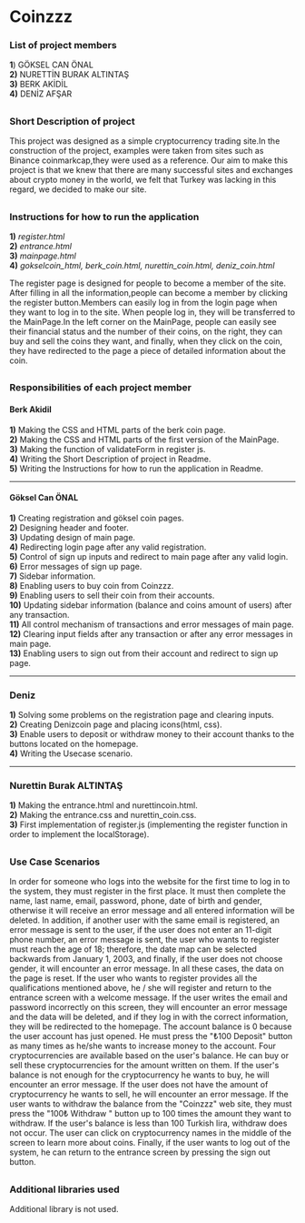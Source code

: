 # Coinzzz
### List of project members

**1**) GÖKSEL CAN ÖNAL\
**2)** NURETTİN BURAK ALTINTAŞ\
**3)** BERK AKİDİL\
**4)** DENİZ AFŞAR

<h2></h2>

### Short Description of project
This project was designed as a simple cryptocurrency trading site.In the construction of the project, examples were taken from sites such as Binance coinmarkcap,they were used as a reference. Our aim to make this project is that we knew that there are many successful sites and exchanges about crypto money in the world, we felt that Turkey was lacking in this regard, we decided to make our site.

<h2></h2>

### Instructions for how to run the application

**1)** _register.html_\
**2)** _entrance.html_\
**3)** _mainpage.html_\
**4)** _gokselcoin_html, berk_coin.html, nurettin_coin.html, deniz_coin.html_

The register page is designed for people to become a member of the site. After filling in all the information,people can become a member by clicking the register button.Members can easily log in from the login page when they want to log in to the site. When people log in, they will be transferred to the MainPage.In the left corner on the MainPage, people can easily see their financial status and the number of their coins, on the right, they can buy and sell the coins they want, and finally, when they click on the coin, they have redirected to the page a piece of detailed information about the coin.

<h2></h2>


### Responsibilities of each project member

#### Berk Akidil
**1)** Making the CSS and HTML parts of the berk coin page.\
**2)** Making the CSS and HTML parts of the first version of the MainPage.\
**3)** Making the function of validateForm in register js.\
**4)** Writing the Short Description of project in Readme.\
**5)** Writing the Instructions for how to run the application in Readme.


---
#### Göksel Can ÖNAL

**1)** Creating registration and göksel coin pages.\
**2)** Designing header and footer.\
**3)** Updating design of main page.\
**4)** Redirecting login page after any valid registration.\
**5)** Control of sign up inputs and redirect to main page after any valid login.\
**6)** Error messages of sign up page.\
**7)** Sidebar information.\
**8)** Enabling users to buy coin from Coinzzz.\
**9)** Enabling users to sell their coin from their accounts.\
**10)** Updating sidebar information (balance and coins amount of users) after any transaction.\
**11)** All control mechanism of transactions and error messages of main page.\
**12)** Clearing input fields after any transaction or after any error messages in main page.\
**13)** Enabling users to sign out from their account and redirect to sign up page.

---
### Deniz

**1)** Solving some problems on the registration page and clearing inputs.\
**2)** Creating Denizcoin page and placing icons(html, css).\
**3)** Enable users to deposit or withdraw money to their account thanks to the buttons located on the homepage.\
**4)** Writing the Usecase scenario.

---
### Nurettin Burak ALTINTAŞ

**1)** Making the entrance.html and nurettincoin.html.\
**2)** Making the entrance.css and nurettin_coin.css.\
**3)** First implementation of register.js (implementing the register function in order to implement the localStorage).

<h2></h2>

### Use Case Scenarios

In order for someone who logs into the website for the first time to log in to the system, they must register in the first place. It must then complete the name, last name, email, password, phone, date of birth and gender, otherwise it will receive an error message and all entered information will be deleted. In addition, if another user with the same email is registered, an error message is sent to the user, if the user does not enter an 11-digit phone number, an error message is sent, the user who wants to register must reach the age of 18; therefore, the date map can be selected backwards from January 1, 2003, and finally, if the user does not choose gender, it will encounter an error message. In all these cases, the data on the page is reset. If the user who wants to register provides all the qualifications mentioned above, he / she will register and return to the entrance screen with a welcome message. If the user writes the email and password incorrectly on this screen, they will encounter an error message and the data will be deleted, and if they log in with the correct information, they will be redirected to the homepage. The account balance is 0 because the user account has just opened. He must press the "₺100 Deposit" button as many times as he/she wants to increase money to the account. Four cryptocurrencies are available based on the user's balance. He can buy or sell these cryptocurrencies for the amount written on them. If the user's balance is not enough for the cryptocurrency he wants to buy, he will encounter an error message. If the user does not have the amount of cryptocurrency he wants to sell, he will encounter an error message. If the user wants to withdraw the balance from the "Coinzzz" web site, they must press the "100₺ Withdraw " button up to 100 times the amount they want to withdraw. If the user's balance is less than 100 Turkish lira, withdraw does not occur. The user can click on cryptocurrency names in the middle of the screen to learn more about coins. Finally, if the user wants to log out of the system, he can return to the entrance screen by pressing the sign out button.

<h2></h2>

### Additional libraries used

 Additional library is not used.
